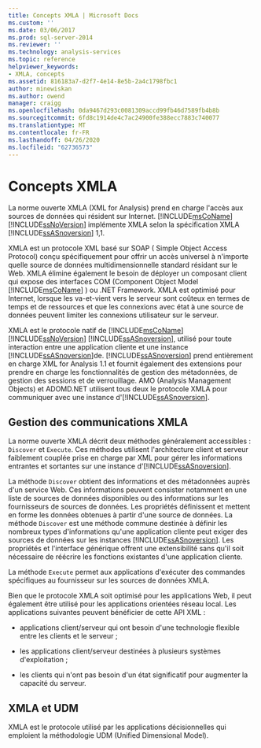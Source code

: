 ```yaml
---
title: Concepts XMLA | Microsoft Docs
ms.custom: ''
ms.date: 03/06/2017
ms.prod: sql-server-2014
ms.reviewer: ''
ms.technology: analysis-services
ms.topic: reference
helpviewer_keywords:
- XMLA, concepts
ms.assetid: 816183a7-d2f7-4e14-8e5b-2a4c1798fbc1
author: minewiskan
ms.author: owend
manager: craigg
ms.openlocfilehash: 0da9467d293c0081309accd99fb46d7589fb4b8b
ms.sourcegitcommit: 6fd8c1914de4c7ac24900fe388ecc7883c740077
ms.translationtype: MT
ms.contentlocale: fr-FR
ms.lasthandoff: 04/26/2020
ms.locfileid: "62736573"
---
```

# <a name="xmla-concepts"></a>Concepts XMLA
  La norme ouverte XMLA (XML for Analysis) prend en charge l'accès aux sources de données qui résident sur Internet. [!INCLUDE[msCoName](../../../includes/msconame-md.md)][!INCLUDE[ssNoVersion](../../../includes/ssnoversion-md.md)] implémente XMLA selon la spécification XMLA [!INCLUDE[ssASnoversion](../../../includes/ssasnoversion-md.md)] 1,1.  
  
 XMLA est un protocole XML basé sur SOAP ( Simple Object Access Protocol) conçu spécifiquement pour offrir un accès universel à n'importe quelle source de données multidimensionnelle standard résidant sur le Web. XMLA élimine également le besoin de déployer un composant client qui expose des interfaces COM (Component Object Model [!INCLUDE[msCoName](../../../includes/msconame-md.md)] ) ou .NET Framework. XMLA est optimisé pour Internet, lorsque les va-et-vient vers le serveur sont coûteux en termes de temps et de ressources et que les connexions avec état à une source de données peuvent limiter les connexions utilisateur sur le serveur.  
  
 XMLA est le protocole natif de [!INCLUDE[msCoName](../../../includes/msconame-md.md)] [!INCLUDE[ssNoVersion](../../../includes/ssnoversion-md.md)] [!INCLUDE[ssASnoversion](../../../includes/ssasnoversion-md.md)], utilisé pour toute interaction entre une application cliente et une instance [!INCLUDE[ssASnoversion](../../../includes/ssasnoversion-md.md)]de. [!INCLUDE[ssASnoversion](../../../includes/ssasnoversion-md.md)] prend entièrement en charge XML for Analysis 1.1 et fournit également des extensions pour prendre en charge les fonctionnalités de gestion des métadonnées, de gestion des sessions et de verrouillage. AMO (Analysis Management Objects) et ADOMD.NET utilisent tous deux le protocole XMLA pour communiquer avec une instance d'[!INCLUDE[ssASnoversion](../../../includes/ssasnoversion-md.md)].  
  
## <a name="handling-xmla-communications"></a>Gestion des communications XMLA  
 La norme ouverte XMLA décrit deux méthodes généralement accessibles : `Discover` et `Execute`. Ces méthodes utilisent l'architecture client et serveur faiblement couplée prise en charge par XML pour gérer les informations entrantes et sortantes sur une instance d'[!INCLUDE[ssASnoversion](../../../includes/ssasnoversion-md.md)].  
  
 La méthode `Discover` obtient des informations et des métadonnées auprès d'un service Web. Ces informations peuvent consister notamment en une liste de sources de données disponibles ou des informations sur les fournisseurs de sources de données. Les propriétés définissent et mettent en forme les données obtenues à partir d'une source de données. La méthode `Discover` est une méthode commune destinée à définir les nombreux types d'informations qu'une application cliente peut exiger des sources de données sur les instances [!INCLUDE[ssASnoversion](../../../includes/ssasnoversion-md.md)]. Les propriétés et l'interface générique offrent une extensibilité sans qu'il soit nécessaire de réécrire les fonctions existantes d'une application cliente.  
  
 La méthode `Execute` permet aux applications d'exécuter des commandes spécifiques au fournisseur sur les sources de données XMLA.  
  
 Bien que le protocole XMLA soit optimisé pour les applications Web, il peut également être utilisé pour les applications orientées réseau local. Les applications suivantes peuvent bénéficier de cette API XML :  
  
-   applications client/serveur qui ont besoin d'une technologie flexible entre les clients et le serveur ;  
  
-   les applications client/serveur destinées à plusieurs systèmes d'exploitation ;  
  
-   les clients qui n'ont pas besoin d'un état significatif pour augmenter la capacité du serveur.  
  
## <a name="xmla-and-the-unified-dimensional-model"></a>XMLA et UDM  
 XMLA est le protocole utilisé par les applications décisionnelles qui emploient la méthodologie UDM (Unified Dimensional Model).  
  
  
